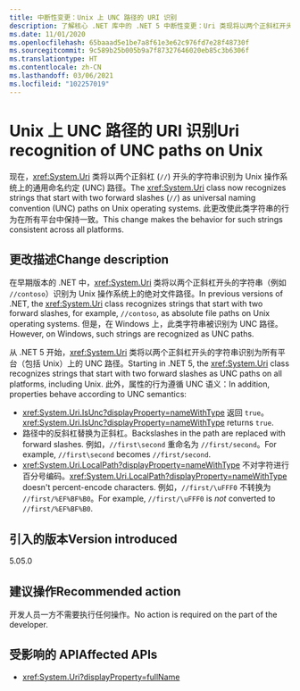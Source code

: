 ```yaml
---
title: 中断性变更：Unix 上 UNC 路径的 URI 识别
description: 了解核心 .NET 库中的 .NET 5 中断性变更：Uri 类现将以两个正斜杠开头的字符串识别为 Unix 上的 UNC 路径。
ms.date: 11/01/2020
ms.openlocfilehash: 65baaad5e1be7a8f61e3e62c976fd7e28f48730f
ms.sourcegitcommit: 9c589b25b005b9a7f87327646020eb85c3b6306f
ms.translationtype: HT
ms.contentlocale: zh-CN
ms.lasthandoff: 03/06/2021
ms.locfileid: "102257019"
---
```

# <a name="uri-recognition-of-unc-paths-on-unix"></a><span data-ttu-id="268d5-103">Unix 上 UNC 路径的 URI 识别</span><span class="sxs-lookup"><span data-stu-id="268d5-103">Uri recognition of UNC paths on Unix</span></span>

<span data-ttu-id="268d5-104">现在，<xref:System.Uri> 类将以两个正斜杠 (`//`) 开头的字符串识别为 Unix 操作系统上的通用命名约定 (UNC) 路径。</span><span class="sxs-lookup"><span data-stu-id="268d5-104">The <xref:System.Uri> class now recognizes strings that start with two forward slashes (`//`) as universal naming convention (UNC) paths on Unix operating systems.</span></span> <span data-ttu-id="268d5-105">此更改使此类字符串的行为在所有平台中保持一致。</span><span class="sxs-lookup"><span data-stu-id="268d5-105">This change makes the behavior for such strings consistent across all platforms.</span></span>

## <a name="change-description"></a><span data-ttu-id="268d5-106">更改描述</span><span class="sxs-lookup"><span data-stu-id="268d5-106">Change description</span></span>

<span data-ttu-id="268d5-107">在早期版本的 .NET 中，<xref:System.Uri> 类将以两个正斜杠开头的字符串（例如 `//contoso`）识别为 Unix 操作系统上的绝对文件路径。</span><span class="sxs-lookup"><span data-stu-id="268d5-107">In previous versions of .NET, the <xref:System.Uri> class recognizes strings that start with two forward slashes, for example, `//contoso`, as absolute file paths on Unix operating systems.</span></span> <span data-ttu-id="268d5-108">但是，在 Windows 上，此类字符串被识别为 UNC 路径。</span><span class="sxs-lookup"><span data-stu-id="268d5-108">However, on Windows, such strings are recognized as UNC paths.</span></span>

<span data-ttu-id="268d5-109">从 .NET 5 开始，<xref:System.Uri> 类将以两个正斜杠开头的字符串识别为所有平台（包括 Unix）上的 UNC 路径。</span><span class="sxs-lookup"><span data-stu-id="268d5-109">Starting in .NET 5,  the <xref:System.Uri> class recognizes strings that start with two forward slashes as UNC paths on all platforms, including Unix.</span></span> <span data-ttu-id="268d5-110">此外，属性的行为遵循 UNC 语义：</span><span class="sxs-lookup"><span data-stu-id="268d5-110">In addition, properties behave according to UNC semantics:</span></span>

- <span data-ttu-id="268d5-111"><xref:System.Uri.IsUnc?displayProperty=nameWithType> 返回 `true`。</span><span class="sxs-lookup"><span data-stu-id="268d5-111"><xref:System.Uri.IsUnc?displayProperty=nameWithType> returns `true`.</span></span>
- <span data-ttu-id="268d5-112">路径中的反斜杠替换为正斜杠。</span><span class="sxs-lookup"><span data-stu-id="268d5-112">Backslashes in the path are replaced with forward slashes.</span></span> <span data-ttu-id="268d5-113">例如，`//first\second` 重命名为 `//first/second`。</span><span class="sxs-lookup"><span data-stu-id="268d5-113">For example, `//first\second` becomes `//first/second`.</span></span>
- <span data-ttu-id="268d5-114"><xref:System.Uri.LocalPath?displayProperty=nameWithType> 不对字符进行百分号编码。</span><span class="sxs-lookup"><span data-stu-id="268d5-114"><xref:System.Uri.LocalPath?displayProperty=nameWithType> doesn't percent-encode characters.</span></span> <span data-ttu-id="268d5-115">例如，`//first/\uFFF0` 不转换为 `//first/%EF%BF%B0`。</span><span class="sxs-lookup"><span data-stu-id="268d5-115">For example, `//first/\uFFF0` is *not* converted to `//first/%EF%BF%B0`.</span></span>

## <a name="version-introduced"></a><span data-ttu-id="268d5-116">引入的版本</span><span class="sxs-lookup"><span data-stu-id="268d5-116">Version introduced</span></span>

<span data-ttu-id="268d5-117">5.0</span><span class="sxs-lookup"><span data-stu-id="268d5-117">5.0</span></span>

## <a name="recommended-action"></a><span data-ttu-id="268d5-118">建议操作</span><span class="sxs-lookup"><span data-stu-id="268d5-118">Recommended action</span></span>

<span data-ttu-id="268d5-119">开发人员一方不需要执行任何操作。</span><span class="sxs-lookup"><span data-stu-id="268d5-119">No action is required on the part of the developer.</span></span>

## <a name="affected-apis"></a><span data-ttu-id="268d5-120">受影响的 API</span><span class="sxs-lookup"><span data-stu-id="268d5-120">Affected APIs</span></span>

- <xref:System.Uri?displayProperty=fullName>

<!--

#### Category

Core .NET libraries

### Affected APIs

- `T:System.Uri`

-->
